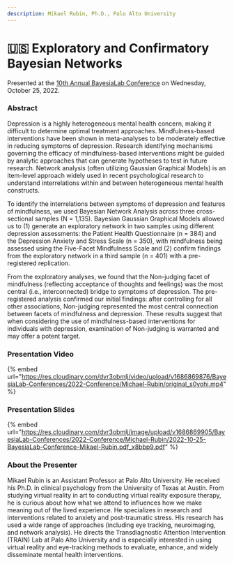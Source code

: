 ```yaml
---
description: Mikael Rubin, Ph.D., Palo Alto University
---
```


# 🇺🇸 Exploratory and Confirmatory Bayesian Networks

Presented at the [10th Annual BayesiaLab Conference](./) on Wednesday, October 25, 2022.

### Abstract&#x20;

Depression is a highly heterogeneous mental health concern, making it difficult to determine optimal treatment approaches. Mindfulness-based interventions have been shown in meta-analyses to be moderately effective in reducing symptoms of depression. Research identifying mechanisms governing the efficacy of mindfulness-based interventions might be guided by analytic approaches that can generate hypotheses to test in future research. Network analysis (often utilizing Gaussian Graphical Models) is an item-level approach widely used in recent psychological research to understand interrelations within and between heterogeneous mental health constructs.

To identify the interrelations between symptoms of depression and features of mindfulness, we used Bayesian Network Analysis across three cross-sectional samples (N = 1,135). Bayesian Gaussian Graphical Models allowed us to (1) generate an exploratory network in two samples using different depression assessments: the Patient Health Questionnaire (n = 384) and the Depression Anxiety and Stress Scale (n = 350), with mindfulness being assessed using the Five-Facet Mindfulness Scale and (2) confirm findings from the exploratory network in a third sample (n = 401) with a pre-registered replication.

From the exploratory analyses, we found that the Non-judging facet of mindfulness (reflecting acceptance of thoughts and feelings) was the most central (i.e., interconnected) bridge to symptoms of depression. The pre-registered analysis confirmed our initial findings: after controlling for all other associations, Non-judging represented the most central connection between facets of mindfulness and depression. These results suggest that when considering the use of mindfulness-based interventions for individuals with depression, examination of Non-judging is warranted and may offer a potent target.

### Presentation Video

{% embed url="https://res.cloudinary.com/dvr3obmlj/video/upload/v1686869876/BayesiaLab-Conferences/2022-Conference/Michael-Rubin/original_s0yohi.mp4" %}

### Presentation Slides

{% embed url="https://res.cloudinary.com/dvr3obmlj/image/upload/v1686869905/BayesiaLab-Conferences/2022-Conference/Michael-Rubin/2022-10-25-BayesiaLab-Conference-Mikael-Rubin.pdf_x8bbp9.pdf" %}

### About the Presenter

Mikael Rubin is an Assistant Professor at Palo Alto University. He received his Ph.D. in clinical psychology from the University of Texas at Austin. From studying virtual reality in art to conducting virtual reality exposure therapy, he is curious about how what we attend to influences how we make meaning out of the lived experience. He specializes in research and interventions related to anxiety and post-traumatic stress. His research has used a wide range of approaches (including eye tracking, neuroimaging, and network analysis). He directs the Transdiagnostic Attention Intervention (TRAIN) Lab at Palo Alto University and is especially interested in using virtual reality and eye-tracking methods to evaluate, enhance, and widely disseminate mental health interventions.

